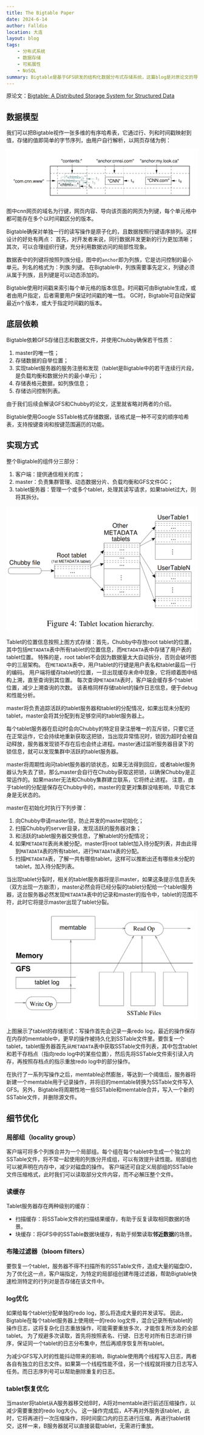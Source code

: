 ```yaml
---
title: The Bigtable Paper
date: 2024-6-14
author: Falldio
location: 大连
layout: blog
tags: 
    - 分布式系统
    - 数据存储
    - 可拓展性
    - NoSQL
summary: Bigtable是基于GFS研发的结构化数据分布式存储系统，这篇blog是对原论文的导读，包含对Bigtable数据模型的解释。
---
```


原论文：[Bigtable: A Distributed Storage System for Structured Data](https://dl.acm.org/doi/10.1145/1365815.1365816)

## 数据模型

我们可以把Bigtable视作一张多维的有序哈希表，它通过行、列和时间戳映射到值，存储的值即简单的字节序列，由用户自行解析，以网页存储为例：

![](https://raw.githubusercontent.com/Falldio/pics/main/img/202406141153191.png)

图中cnn网页的域名为行键，网页内容、导向该页面的网页为列键，每个单元格中都可能存在多个以时间戳区分的版本。

Bigtable确保对单独一行的读写操作是原子化的，且数据按照行键语序排列。这样设计的好处有两点：
首先，对开发者来说，同行数据并发更新的行为更加清晰；
其次，可以合理组织行键，充分利用数据访问的局部性现象。

数据表中的列键将按照列族分组，图中的`anchor`即为列族，它是访问控制的最小单元。列名的格式为：列族:列键。
在Bigtable中，列族需要事先定义，列键必须从属于列族，且列键是可以动态添加的。

Bigtable使用时间戳来索引每个单元格的版本信息。时间戳可由Bigtable生成，或者由用户指定，后者需要用户保证时间戳的唯一性。
GC时，Bigtable可自动保留最近n个版本，或大于指定时间戳的版本。

## 底层依赖

Bigtable依赖GFS存储日志和数据文件，并使用Chubby确保若干性质：

1. master的唯一性；
2. 存储数据的自举位置；
3. 实现tablet服务器的服务注册和发现（tablet是Bigtable中的若干连续行片段，是负载均衡和数据分片的最小单元）；
4. 存储表格元数据，如列族信息；
5. 存储访问控制列表。

由于我们后续会解读GFS和Chubby的论文，这里就省略对两者的介绍。

Bigtable使用Google SSTable格式存储数据，该格式是一种不可变的顺序哈希表，支持按键查询和按键范围遍历的功能。

## 实现方式

整个Bigtable的组件分三部分：

1. 客户端：提供通信相关的库；
2. master：负责集群管理、动态数据分片、负载均衡和GFS文件GC；
3. tablet服务器：管理一个或多个tablet，处理其读写请求，如果tablet过大，则将其拆分。

![](https://raw.githubusercontent.com/Falldio/pics/main/img/202406141514203.png)

Tablet的位置信息按照上图方式存储：首先，Chubby中存放root tablet的位置，其中包括`METADATA`表中所有tablet的位置信息，而`METADATA`表中存储了用户表的tablet位置。
特殊的是，root tablet不会因为数据量太大自动拆分，否则会破坏图中的三层架构。
在`METADATA`表中，用户tablet的行键是用户表名和tablet最后一行的编码。
用户端将缓存tablet的位置，一旦出现缓存未命中现象，它将顺着图中结构上溯，直至查询到其位置。
每次查询`METADATA`表时，客户端会缓存多个tablet位置，减少上溯查询的次数。
该表格同样存储tablet的操作日志信息，便于debug和性能分析。

master将负责追踪活跃的tablet服务器和tablet的分配情况，如果出现未分配的tablet，master会将其分配到有足够空间的tablet服务器上。

每个tablet服务器在启动时会向Chubby的特定目录注册唯一的互斥锁，只要它还在正常运作，它会持续地重新获取这把锁，当出现异常情况时，锁因为超时会被自动释放，服务器发现锁不存在后也会终止进程。master通过监听服务器目录下的锁信息，就可以发现集群中活跃的tablet服务器。

master将周期性询问tablet服务器的锁状态，如果无法得到回应，或者tablet服务器认为失去了锁，那么master会自行在Chubby获取这把锁，以确保Chubby是正常运作的。如果master无法和Chubby集群建立联系，它将终止进程。
注意，由于tablet的分配是保存在Chubby中的，master的变更对集群没啥影响，毕竟它本身是无状态的。

master在初始化时执行下列步骤：

1. 向Chubby申请master锁，防止并发的master初始化；
2. 扫描Chubby的server目录，发现活跃的服务器对象；
3. 和活跃的tablet服务器交换信息，了解tablet的分配情况；
4. 如果`METADATE`表尚未被分配，master将root tablet加入待分配列表，并由此得到`MATADATA`表的所有tablet，进行`MATADATA`表的分配。
5. 扫描`METADATA`表，了解一共有哪些tablet，这样可以推断出还有哪些未分配的tablet，加入待分配列表。

当出现tablet分裂时，相关的tablet服务器将提示master，如果这条提示信息丢失（双方出现一方崩溃），master必然会将已经分裂的tablet分配给一个tablet服务器，这台服务器必然发现`METADATA`表中的记录和master的指令中，tablet的范围不符，此时它将提示master出现了tablet分裂。

![](https://raw.githubusercontent.com/Falldio/pics/main/img/202406141627134.png)

上图展示了tablet的存储形式：写操作首先会记录一条redo log，最近的操作保存在内存的memtable中，更早的操作被持久化到SSTable文件里。要恢复一个tablet，tablet服务器首先从`METADATA`表中获取SSTable文件列表，其中包含tablet和若干存档点（指向redo log中的某些位置），然后先将SSTable文件索引读入内存，再按照存档点的指示重放redo log中的部分操作。

在执行了一系列写操作之后，memtable必然膨胀，等达到一个阈值后，服务器将新建一个memtable用于记录操作，并将旧的memtable转换为SSTable文件写入GFS。另外，Bigtable将周期性地一些SSTable和memtable合并，写入一个新的SSTable文件，并删除源文件。

## 细节优化

### 局部组（locality group）

客户端可将多个列族合并为一个局部组。每个组在每个tablet中生成一个独立的SSTable文件，将不常一起使用的列族分开成组，可以有效提升读性能。局部组也可以被声明在内存中，减少对磁盘的操作。
客户端还可自定义局部组的SSTable文件压缩格式，此时我们可以读取部分文件内容，而不必解压整个文件。

### 读缓存

Tablet服务器存在两种级别的缓存：

+ 扫描缓存：将SSTable文件的扫描结果缓存，有助于反复读取相同数据的场景。
+ 块缓存：将GFS中的SSTable数据块缓存，有助于频繁读取**邻近数据**的场景。

### 布隆过滤器（bloom filters）

要恢复一个tablet，服务器不得不扫描所有的SSTable文件，造成大量的磁盘IO，为了优化这一点，客户端指定，为特定的局部组创建布隆过滤器，帮助Bigtable快速检测特定的行列对是否存储在该文件中。

### log优化

如果给每个tablet分配单独的redo log，那么将造成大量的并发读写。
因此，Bigtable在每个tablet服务器上使用统一的redo log文件，混合记录所有tablet的操作日志，这将复杂化日志重放操作，可能需要重放多次，才能恢复所涉及的全部tablet。
为了规避多次读取，首先将按照表名、行键、日志号对所有日志进行排序，保证同一个tablet的日志分布集中，然后再顺序恢复所有tablet。

为减少GFS写入时的性能抖动带来的影响，Bigtable使用两个线程写入日志，两者各自有独立的日志文件。如果第一个线程性能不佳，另一个线程就将接力日志写入任务。而日志序列号可以帮助删除重复的日志。

### tablet恢复优化

当master将tablet从A服务器移交给B时，A将对memtable进行前述压缩操作，以减少需要重放的redo log大小。
这一操作完成后，A不再对外服务该tablet，此时，它将再进行一次压缩操作，将时间窗口内的日志进行压缩，再进行tablet转交，这样一来，B服务器就可以直接装载tablet，无需进行重放。
